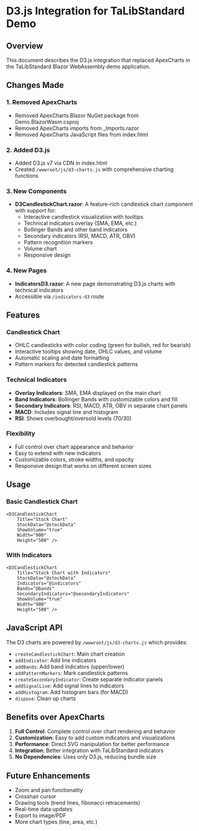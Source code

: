 # D3.js Integration for TaLibStandard Demo

## Overview
This document describes the D3.js integration that replaced ApexCharts in the TaLibStandard Blazor WebAssembly demo application.

## Changes Made

### 1. Removed ApexCharts
- Removed ApexCharts.Blazor NuGet package from Demo.BlazorWasm.csproj
- Removed ApexCharts imports from _Imports.razor
- Removed ApexCharts JavaScript files from index.html

### 2. Added D3.js
- Added D3.js v7 via CDN in index.html
- Created `/wwwroot/js/d3-charts.js` with comprehensive charting functions

### 3. New Components
- **D3CandlestickChart.razor**: A feature-rich candlestick chart component with support for:
  - Interactive candlestick visualization with tooltips
  - Technical indicators overlay (SMA, EMA, etc.)
  - Bollinger Bands and other band indicators
  - Secondary indicators (RSI, MACD, ATR, OBV)
  - Pattern recognition markers
  - Volume chart
  - Responsive design

### 4. New Pages
- **IndicatorsD3.razor**: A new page demonstrating D3.js charts with technical indicators
- Accessible via `/indicators-d3` route

## Features

### Candlestick Chart
- OHLC candlesticks with color coding (green for bullish, red for bearish)
- Interactive tooltips showing date, OHLC values, and volume
- Automatic scaling and date formatting
- Pattern markers for detected candlestick patterns

### Technical Indicators
- **Overlay Indicators**: SMA, EMA displayed on the main chart
- **Band Indicators**: Bollinger Bands with customizable colors and fill
- **Secondary Indicators**: RSI, MACD, ATR, OBV in separate chart panels
- **MACD**: Includes signal line and histogram
- **RSI**: Shows overbought/oversold levels (70/30)

### Flexibility
- Full control over chart appearance and behavior
- Easy to extend with new indicators
- Customizable colors, stroke widths, and opacity
- Responsive design that works on different screen sizes

## Usage

### Basic Candlestick Chart
```razor
<D3CandlestickChart 
    Title="Stock Chart"
    StockData="@stockData"
    ShowVolume="true"
    Width="900"
    Height="500" />
```

### With Indicators
```razor
<D3CandlestickChart 
    Title="Stock Chart with Indicators"
    StockData="@stockData"
    Indicators="@indicators"
    Bands="@bands"
    SecondaryIndicators="@secondaryIndicators"
    ShowVolume="true"
    Width="900"
    Height="500" />
```

## JavaScript API

The D3 charts are powered by `/wwwroot/js/d3-charts.js` which provides:
- `createCandlestickChart`: Main chart creation
- `addIndicator`: Add line indicators
- `addBands`: Add band indicators (upper/lower)
- `addPatternMarkers`: Mark candlestick patterns
- `createSecondaryIndicator`: Create separate indicator panels
- `addSignalLine`: Add signal lines to indicators
- `addHistogram`: Add histogram bars (for MACD)
- `dispose`: Clean up charts

## Benefits over ApexCharts
1. **Full Control**: Complete control over chart rendering and behavior
2. **Customization**: Easy to add custom indicators and visualizations
3. **Performance**: Direct SVG manipulation for better performance
4. **Integration**: Better integration with TaLibStandard indicators
5. **No Dependencies**: Uses only D3.js, reducing bundle size

## Future Enhancements
- Zoom and pan functionality
- Crosshair cursor
- Drawing tools (trend lines, fibonacci retracements)
- Real-time data updates
- Export to image/PDF
- More chart types (line, area, etc.)
